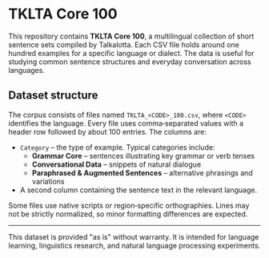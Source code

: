 # TKLTA Core 100

This repository contains **TKLTA Core 100**, a multilingual collection of short sentence sets compiled by Talkalotta. Each CSV file holds around one hundred examples for a specific language or dialect. The data is useful for studying common sentence structures and everyday conversation across languages.

## Dataset structure

The corpus consists of files named `TKLTA_<CODE>_100.csv`, where `<CODE>` identifies the language. Every file uses comma‑separated values with a header row followed by about 100 entries. The columns are:

- `Category` – the type of example. Typical categories include:
  - **Grammar Core** – sentences illustrating key grammar or verb tenses
  - **Conversational Data** – snippets of natural dialogue
  - **Paraphrased & Augmented Sentences** – alternative phrasings and variations
- A second column containing the sentence text in the relevant language.

Some files use native scripts or region‑specific orthographies. Lines may not be strictly normalized, so minor formatting differences are expected.

---

This dataset is provided "as is" without warranty. It is intended for language learning, linguistics research, and natural language processing experiments.
